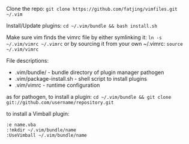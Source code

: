 Clone the repo:
`git clone https://github.com/fatjing/vimfiles.git ~/.vim`

Install/Update plugins:
`cd ~/.vim/bundle && bash install.sh`

Make sure vim finds the vimrc file by either symlinking it:
`ln -s ~/.vim/vimrc ~/.vimrc`
or by sourcing it from your own ~/.vimrc:
`source ~/.vim/vimrc`

File descriptions:
* .vim/bundle/ - bundle directory of plugin manager pathogen
* .vim/package-install.sh - shell script to install plugins
* .vim/vimrc - runtime configuration

as for pathogen, to install a plugin:
`cd ~/.vim/bundle && git clone git://github.com/username/repository.git`

to install a Vimball plugin:
```
:e name.vba
:!mkdir ~/.vim/bundle/name
:UseVimball ~/.vim/bundle/name
```

